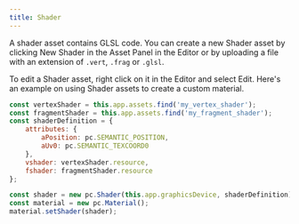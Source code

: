 ```yaml
---
title: Shader
---
```


A shader asset contains GLSL code. You can create a new Shader asset by clicking New Shader in the Asset Panel in the Editor or by uploading a file with an extension of ```.vert```, ```.frag``` or ```.glsl```.

To edit a Shader asset, right click on it in the Editor and select Edit. Here's an example on using Shader assets to create a custom material.

```javascript
const vertexShader = this.app.assets.find('my_vertex_shader');
const fragmentShader = this.app.assets.find('my_fragment_shader');
const shaderDefinition = {
    attributes: {
        aPosition: pc.SEMANTIC_POSITION,
        aUv0: pc.SEMANTIC_TEXCOORD0
    },
    vshader: vertexShader.resource,
    fshader: fragmentShader.resource
};

const shader = new pc.Shader(this.app.graphicsDevice, shaderDefinition);
const material = new pc.Material();
material.setShader(shader);
```

